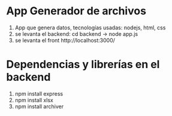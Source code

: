 # App Generador de archivos
1. App que genera datos, tecnologías usadas: nodejs, html, css
2. se levanta el backend: cd backend -> node app.js
3. se levanta el front http://localhost:3000/

# Dependencias y librerías en el backend
1. npm install express
2. npm install xlsx
3. npm install archiver

